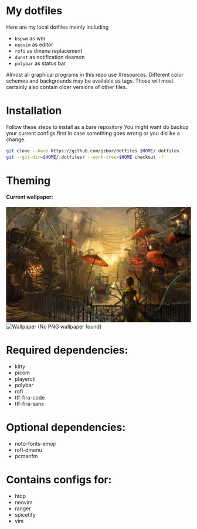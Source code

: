 # My dotfiles

Here are my local dotfiles mainly including

* `bspwm` as wm
* `neovim` as editor
* `rofi` as dmenu replacement
* `dunst` as notification deamon
* `polybar` as status bar

Almost all graphical programs in this repo use Xresources.
Different color schemes and backgrounds may be available as tags. Those will most certainly also contain older versions of other files.


# Installation

Follow these steps to install as a bare repository
You might want do backup your current configs first in case something goes wrong or you dislike a change.
``` sh
git clone --bare https://github.com/jzbor/dotfiles $HOME/.dotfiles
git --git-dir=$HOME/.dotfiles/ --work-tree=$HOME checkout -f
```

# Theming

#### Current wallpaper:
![Wallpaper (No JPEG wallpaper found)](.config/background.jpg)
![Wallpaper (No PNG wallpaper found)](.config/background.png)


# Required dependencies:

* kitty
* picom
* playerctl
* polybar
* rofi
* ttf-fira-code
* ttf-fira-sans

# Optional dependencies:

* noto-fonts-emoji
* rofi-dmenu
* pcmanfm

# Contains configs for:

* htop
* neovim
* ranger
* spicetify
* vim
